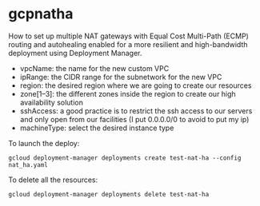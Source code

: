 # gcpnatha
How to set up multiple NAT gateways with Equal Cost Multi-Path (ECMP) routing and autohealing enabled for a more resilient and high-bandwidth deployment using Deployment Manager.

* vpcName: the name for the new custom VPC
* ipRange: the CIDR range for the subnetwork for the new VPC
* region: the desired region where we are going to create our resources
* zone[1–3]: the different zones inside the region to create our high availability solution
* sshAccess: a good practice is to restrict the ssh access to our servers and only open from our facilities (I put 0.0.0.0/0 to avoid to put my ip)
* machineType: select the desired instance type

To launch the deploy:
```
gcloud deployment-manager deployments create test-nat-ha --config nat_ha.yaml
```

To delete all the resources:
```
gcloud deployment-manager deployments delete test-nat-ha
```
